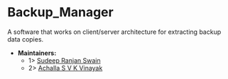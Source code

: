 # Backup_Manager
A software that works on client/server architecture for extracting backup data copies.
- **Maintainers:**
  - 1> [Sudeep Ranjan Swain](https://github.com/Sudeep25022000)
  - 2> [Achalla S V K Vinayak](https://github.com/ASVKVINAYAK)
